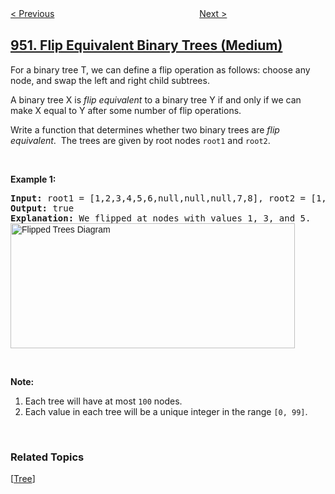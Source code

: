 <!--|This file generated by command(leetcode description); DO NOT EDIT.    |-->
<!--+----------------------------------------------------------------------+-->
<!--|@author    openset <openset.wang@gmail.com>                           |-->
<!--|@link      https://github.com/openset                                 |-->
<!--|@home      https://github.com/openset/leetcode                        |-->
<!--+----------------------------------------------------------------------+-->

[< Previous](https://github.com/openset/leetcode/tree/master/problems/reveal-cards-in-increasing-order "Reveal Cards In Increasing Order")
　　　　　　　　　　　　　　　　
[Next >](https://github.com/openset/leetcode/tree/master/problems/largest-component-size-by-common-factor "Largest Component Size by Common Factor")

## [951. Flip Equivalent Binary Trees (Medium)](https://leetcode.com/problems/flip-equivalent-binary-trees "翻转等价二叉树")

<p>For a binary tree T, we can define a flip operation as follows: choose any node, and swap the left and right child subtrees.</p>

<p>A binary tree X&nbsp;is <em>flip equivalent</em> to a binary tree Y if and only if we can make X equal to Y after some number of flip operations.</p>

<p>Write a function that determines whether two binary trees&nbsp;are <em>flip equivalent</em>.&nbsp; The trees are given by root nodes <code>root1</code> and <code>root2</code>.</p>

<p>&nbsp;</p>

<p><strong>Example 1:</strong></p>

<pre>
<strong>Input: </strong>root1 = <span id="example-input-1-1">[1,2,3,4,5,6,null,null,null,7,8]</span>, root2 = <span id="example-input-1-2">[1,3,2,null,6,4,5,null,null,null,null,8,7]</span>
<strong>Output: </strong><span id="example-output-1">true</span>
<strong>Explanation: </strong>We flipped at nodes with values 1, 3, and 5.
<img alt="Flipped Trees Diagram" src="https://assets.leetcode.com/uploads/2018/11/29/tree_ex.png" style="font-family: sans-serif, Arial, Verdana, &quot;Trebuchet MS&quot;; width: 455px; height: 200px;" />
</pre>

<p>&nbsp;</p>

<p><strong>Note:</strong></p>

<ol>
	<li>Each tree will have at most <code>100</code> nodes.</li>
	<li>Each value in each tree will be a unique&nbsp;integer in the range <code>[0, 99]</code>.</li>
</ol>

<div>
<p>&nbsp;</p>
</div>

### Related Topics
  [[Tree](https://github.com/openset/leetcode/tree/master/tag/tree/README.md)]

